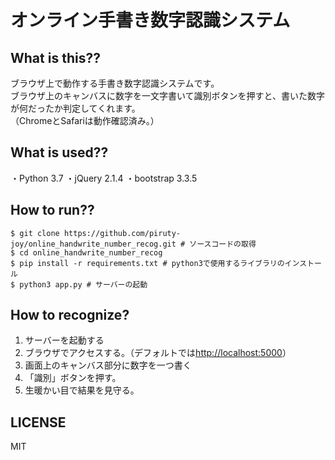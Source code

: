 # オンライン手書き数字認識システム

## What is this??

ブラウザ上で動作する手書き数字認識システムです。  
ブラウザ上のキャンバスに数字を一文字書いて識別ボタンを押すと、書いた数字が何だったか判定してくれます。  
（ChromeとSafariは動作確認済み。）

## What is used??

・Python 3.7
・jQuery 2.1.4
・bootstrap 3.3.5

## How to run??

```
$ git clone https://github.com/piruty-joy/online_handwrite_number_recog.git # ソースコードの取得
$ cd online_handwrite_number_recog
$ pip install -r requirements.txt # python3で使用するライブラリのインストール
$ python3 app.py # サーバーの起動
```

## How to recognize?

1. サーバーを起動する
1. ブラウザでアクセスする。（デフォルトでは[http://localhost:5000](http://localhost:5000)）
1. 画面上のキャンバス部分に数字を一つ書く
1. 「識別」ボタンを押す。
1. 生暖かい目で結果を見守る。

## LICENSE
MIT
